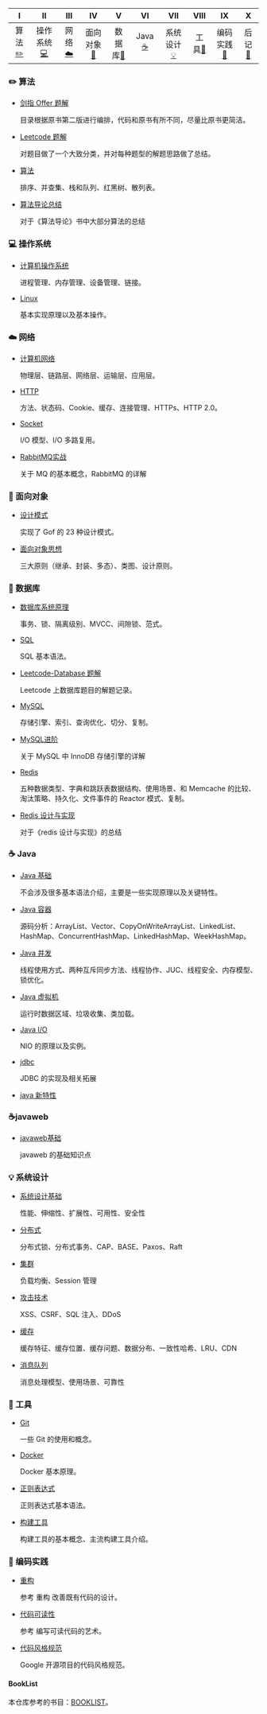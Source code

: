 |             Ⅰ              |                Ⅱ                 |           Ⅲ            |              Ⅳ               |                  Ⅴ                   |               Ⅵ               |            Ⅶ             |            Ⅷ             |                    Ⅸ                     |          Ⅹ           |
| :------------------------: | :------------------------------: | :--------------------: | :--------------------------: | :----------------------------------: | :---------------------------: | :----------------------: | :----------------------: | :--------------------------------------: | :------------------: |
| 算法[:pencil2:](#pencil2-算法) | 操作系统[:computer:](#computer-操作系统) | 网络[:cloud:](#cloud-网络) | 面向对象[:couple:](#couple-面向对象) | 数据库[:floppy_disk:](#floppy_disk-数据库) | Java [:coffee:](#coffee-java) | 系统设计[:bulb:](#bulb-系统设计) | 工具[:hammer:](#hammer-工具) | 编码实践[:speak_no_evil:](#speak_no_evil-编码实践) | 后记[:memo:](#memo-后记) |

### :pencil2: 算法

- [剑指 Offer 题解](./notes/剑指%20offer%20题解.md)

  目录根据原书第二版进行编排，代码和原书有所不同，尽量比原书更简洁。

- [Leetcode 题解](./notes/Leetcode%20题解.md)

  对题目做了一个大致分类，并对每种题型的解题思路做了总结。

 - [算法](./notes/算法.md)

   排序、并查集、栈和队列、红黑树、散列表。

- [算法导论总结](./notes/算法导论总结.md)

  对于《算法导论》书中大部分算法的总结

### :computer: 操作系统

- [计算机操作系统](./notes/计算机操作系统.md)

  进程管理、内存管理、设备管理、链接。

- [Linux](./notes/Linux.md)

  基本实现原理以及基本操作。

### :cloud: 网络 

- [计算机网络](./notes/计算机网络.md)

  物理层、链路层、网络层、运输层、应用层。

- [HTTP](./notes/HTTP.md)

  方法、状态码、Cookie、缓存、连接管理、HTTPs、HTTP 2.0。

- [Socket](./notes/Socket.md)

  I/O 模型、I/O 多路复用。

- [RabbitMQ实战](./notes/RabbitMQ实战)

  关于 MQ 的基本概念，RabbitMQ 的详解

### :couple: 面向对象

- [设计模式](./notes/设计模式.md)

  实现了 Gof 的 23 种设计模式。

- [面向对象思想](./notes/面向对象思想.md)

  三大原则（继承、封装、多态）、类图、设计原则。

### :floppy_disk: 数据库 

- [数据库系统原理](./notes/数据库系统原理.md)

  事务、锁、隔离级别、MVCC、间隙锁、范式。

- [SQL](./notes/SQL.md)

  SQL 基本语法。

- [Leetcode-Database 题解](./notes/Leetcode-Database%20题解.md)

  Leetcode 上数据库题目的解题记录。

- [MySQL](./notes/MySQL.md)

  存储引擎、索引、查询优化、切分、复制。

- [MySQL进阶](./notes/MySQL进阶.md) 

  关于 MySQL 中 InnoDB 存储引擎的详解

- [Redis](./notes/Redis.md)

  五种数据类型、字典和跳跃表数据结构、使用场景、和 Memcache 的比较、淘汰策略、持久化、文件事件的 Reactor 模式、复制。

- [Redis 设计与实现](./notes/redis设计与实现.md)

  对于《redis 设计与实现》的总结

### :coffee: Java

- [Java 基础](./notes/Java%20基础.md)

  不会涉及很多基本语法介绍，主要是一些实现原理以及关键特性。

- [Java 容器](./notes/Java%20容器.md)

  源码分析：ArrayList、Vector、CopyOnWriteArrayList、LinkedList、HashMap、ConcurrentHashMap、LinkedHashMap、WeekHashMap。

- [Java 并发](./notes/Java%20并发.md)

  线程使用方式、两种互斥同步方法、线程协作、JUC、线程安全、内存模型、锁优化。

- [Java 虚拟机](./notes/Java%20虚拟机.md)

  运行时数据区域、垃圾收集、类加载。

- [Java I/O](./notes/Java%20IO.md)

  NIO 的原理以及实例。

- [jdbc](./notes/jdbc.md)

  JDBC 的实现及相关拓展

- [java 新特性](./notes/java新特性.md) 

### :coffee:javaweb

- [javaweb基础](./notes/javaweb基础.md)  

  javaweb 的基础知识点

### :bulb: 系统设计 

- [系统设计基础](./notes/系统设计基础.md)

  性能、伸缩性、扩展性、可用性、安全性

- [分布式](./notes/分布式.md)

  分布式锁、分布式事务、CAP、BASE、Paxos、Raft

- [集群](./notes/集群.md)

  负载均衡、Session 管理

- [攻击技术](./notes/攻击技术.md)

  XSS、CSRF、SQL 注入、DDoS

- [缓存](./notes/缓存.md)

  缓存特征、缓存位置、缓存问题、数据分布、一致性哈希、LRU、CDN

- [消息队列](./notes/消息队列.md)

  消息处理模型、使用场景、可靠性

### :hammer: 工具 

- [Git](./notes/Git.md)

  一些 Git 的使用和概念。

- [Docker](./notes/Docker.md)

  Docker 基本原理。

- [正则表达式](./notes/正则表达式.md)

  正则表达式基本语法。

- [构建工具](./notes/构建工具.md)

  构建工具的基本概念、主流构建工具介绍。

### :speak_no_evil: 编码实践 

- [重构](./notes/重构.md)

  参考 重构 改善既有代码的设计。

- [代码可读性](./notes/代码可读性.md)

  参考 编写可读代码的艺术。

- [代码风格规范](./notes/代码风格规范.md)

  Google 开源项目的代码风格规范。

#### BookList

本仓库参考的书目：[BOOKLIST](./BOOKLIST.md)。


